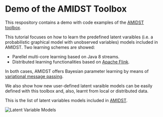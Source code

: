 
# Demo of the AMIDST Toolbox

This respository contains a demo with code examples of the [AMIDST toolbox](http://www.amidsttoolbox.com). 

This tutorial focuses on how to learn the predefined latent varaibles (i.e. a probabilistic graphical model with unobserved variables) models included in AMIDST. Two learning schemes are showed:

* Parellel multi-core learning based on Java 8 streams.
* Distributed learning functionalities based on [Apache Flink](https://flink.apache.org/).  

In both cases, AMIDST offers Bayesian parameter learning by means of [variational message passing](www.jmlr.org/papers/volume6/winn05a/winn05a.pdf). 

We also show how new user-defined latent varaible models can be easily defined with this toolbox and, also, learnt from local or distributed data.

This is the list of latent variables models included in [AMIDST](http://amidst.github.io/toolbox).

![Latent Variable Models](http://amidst.github.io/toolbox/docs/web/figs/amidstModels-crop.png)

